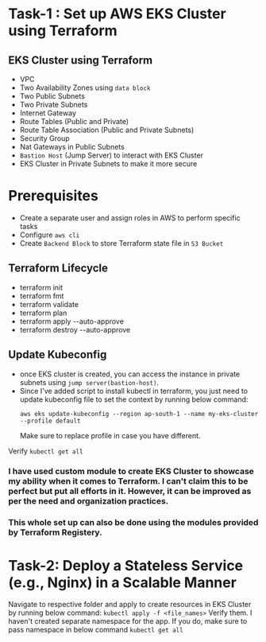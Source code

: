 
# Task-1 : Set up AWS EKS Cluster using Terraform


## EKS Cluster using Terraform
- VPC
- Two Availability Zones using `data block`
- Two Public Subnets
- Two Private Subnets
- Internet Gateway
- Route Tables (Public and Private)
- Route Table Association (Public and Private Subnets)
- Security Group
- Nat Gateways in Public Subnets
- `Bastion Host` (Jump Server) to interact with EKS Cluster
- EKS Cluster in Private Subnets to make it more secure

# Prerequisites
- Create a separate user and assign roles in AWS to perform specific tasks
- Configure `aws cli`
- Create `Backend Block` to store Terraform state file in `S3 Bucket`

## Terraform Lifecycle
- terraform init
- terraform fmt
- terraform validate
- terraform plan
- terraform apply --auto-approve
- terraform destroy --auto-approve


## Update Kubeconfig
- once EKS cluster is created, you can access the instance in private subnets using `jump server(bastion-host)`.
- Since I've added script to install kubectl in terraform, you just need to update kubeconfig file to set the context by running below command:
    ```
    aws eks update-kubeconfig --region ap-south-1 --name my-eks-cluster --profile default
    ```
    Make sure to replace profile in case you have different.

Verify 
`kubectl get all`

### I have used custom module to create EKS Cluster to showcase my ability when it comes to Terraform. I can't claim this to be perfect but put all efforts in it. However, it can be improved as per the need and organization practices.

### This whole set up can also be done using the modules provided by Terraform Registery.





# Task-2: Deploy a Stateless Service (e.g., Nginx) in a Scalable Manner

Navigate to respective folder and apply to create resources in EKS Cluster by running below command:
    ```
    kubectl apply -f <file_names>
    ```
Verify them. I haven't created separate namespace for the app. If you do, make sure to pass namespace in below command
    ```
    kubectl get all
    ```



